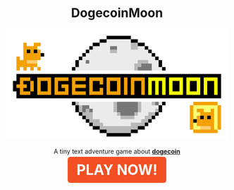 
<center> <h1>DogecoinMoon</h1> </center>

<p align="center">
  <img src="img/dogecoinmoon-logo.png" />
</p>

<p align="center">
A tiny text adventure game about <a href="https://dogecoin.com" style="font-weight: bold;">dogecoin</a>
</p>

<p align="center">
	<a class="button" href="dogecoinmoon.html" target="_blank" style="font-size: 32px; font-weight: bold;background-color: #f25022; padding: 10px 20px; border-radius: 6px; color: #ffffff; text-decoration: none;outline: none;" >PLAY NOW!</a>
</p>

